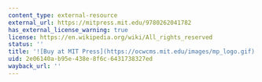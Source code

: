 ```yaml
---
content_type: external-resource
external_url: https://mitpress.mit.edu/9780262041782
has_external_license_warning: true
license: https://en.wikipedia.org/wiki/All_rights_reserved
status: ''
title: '![Buy at MIT Press](https://ocwcms.mit.edu/images/mp_logo.gif)'
uid: 2e06140a-b95e-438e-8f6c-6431738327ed
wayback_url: ''
---
```


